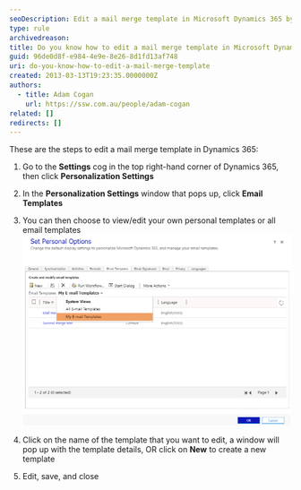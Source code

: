 ```yaml
---
seoDescription: Edit a mail merge template in Microsoft Dynamics 365 by navigating to Settings, Personalization Settings, Email Templates, and editing or creating a new template.
type: rule
archivedreason:
title: Do you know how to edit a mail merge template in Microsoft Dynamics 365?
guid: 96de0d8f-e984-4e9e-8e26-8d1fd13af748
uri: do-you-know-how-to-edit-a-mail-merge-template
created: 2013-03-13T19:23:35.0000000Z
authors:
  - title: Adam Cogan
    url: https://ssw.com.au/people/adam-cogan
related: []
redirects: []
---
```


These are the steps to edit a mail merge template in Dynamics 365:

<!--endintro-->

1. Go to the **Settings** cog in the top right-hand corner of Dynamics 365, then click **Personalization Settings**
2. In the **Personalization Settings** window that pops up, click **Email Templates**
3. You can then choose to view/edit your own personal templates or all email templates
   ![Figure: Selection of which templates you want to view](select-email-template.png)

4. Click on the name of the template that you want to edit, a window will pop up with the template details, OR click on **New** to create a new template
5. Edit, save, and close
